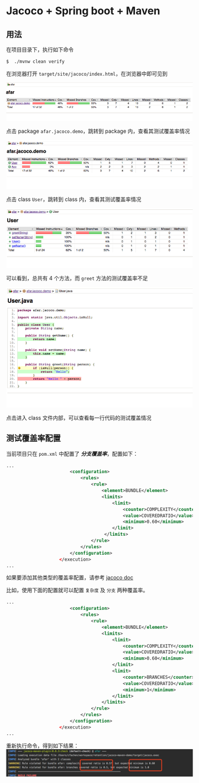 # Jacoco + Spring boot + Maven 

## 用法

在项目目录下，执行如下命令
```bash
$  ./mvnw clean verify 
```

在浏览器打开 `target/site/jacoco/index.html`，在浏览器中即可见到

![](./images/jacoco-1.png)

点击 package `afar.jacoco.demo`，跳转到 package 内，查看其测试覆盖率情况

![](./images/jacoco-2.png)

点击 class `User`，跳转到 class 内，查看其测试覆盖率情况

![](./images/jacoco-3.png)

可以看到，总共有 4 个方法，而 `greet` 方法的测试覆盖率不足

![](./images/jacoco-4.png)

点击进入 class 文件内部，可以查看每一行代码的测试覆盖情况


## 测试覆盖率配置
当前项目只在 `pom.xml` 中配置了 ***分支覆盖率***，配置如下： 

```xml
...
                        <configuration>
                            <rules>
                                <rule>
                                    <element>BUNDLE</element>
                                    <limits>
                                        <limit>
                                            <counter>COMPLEXITY</counter>
                                            <value>COVEREDRATIO</value>
                                            <minimum>0.60</minimum>
                                        </limit>
                                     </limits>
                                </rule>
                            </rules>
                        </configuration>
                    </execution>
...

```
如果要添加其他类型的覆盖率配置，请参考 
[jacoco doc](https://www.eclemma.org/jacoco/trunk/doc/counters.html)

比如，使用下面的配置就可以配置 `复杂度` 及 `分支` 两种覆盖率。

```xml
...
                        <configuration>
                            <rules>
                                <rule>
                                    <element>BUNDLE</element>
                                    <limits>
                                        <limit>
                                            <counter>COMPLEXITY</counter>
                                            <value>COVEREDRATIO</value>
                                            <minimum>0.60</minimum>
                                        </limit>
                                        <limit>
                                            <counter>BRANCHES</counter>
                                            <value>COVEREDRATIO</value>
                                            <minimum>1</minimum>
                                        </limit>
                                    </limits>
                                </rule>
                            </rules>
                        </configuration>
                    </execution>
...

```

重新执行命令，得到如下结果：
![](./images/jacoco-ratio.jpeg)
